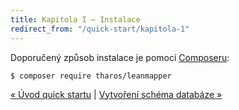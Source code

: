 ```yaml
---
title: Kapitola I – Instalace
redirect_from: "/quick-start/kapitola-1"
---
```


Doporučený způsob instalace je pomocí [Composeru](http://getcomposer.org/):

```
$ composer require tharos/leanmapper
```

[« Úvod quick startu](/cs/quick-start/) | [Vytvoření schéma databáze »](/cs/quick-start/kapitola-2/)

